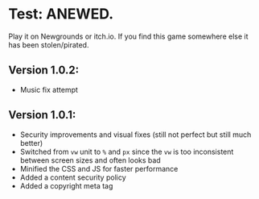 # Test: ANEWED.
Play it on Newgrounds or itch.io. If you find this game somewhere else it has been stolen/pirated.
## Version 1.0.2:
* Music fix attempt
## Version 1.0.1:
* Security improvements and visual fixes (still not perfect but still much better)
* Switched from `vw` unit to `%` and `px` since the `vw` is too inconsistent between screen sizes and often looks bad
* Minified the CSS and JS for faster performance
* Added a content security policy
* Added a copyright meta tag
